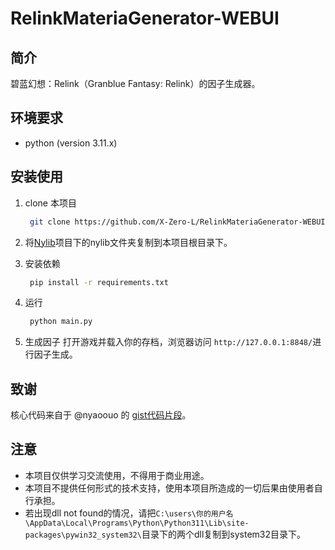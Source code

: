 # RelinkMateriaGenerator-WEBUI

## 简介

碧蓝幻想：Relink（Granblue Fantasy: Relink）的因子生成器。

## 环境要求

- python (version 3.11.x)

## 安装使用

1. clone 本项目

   ```bash
    git clone https://github.com/X-Zero-L/RelinkMateriaGenerator-WEBUI.git"
    ```

2. 将[Nylib](https://github.com/nyaoouo/NyLib)项目下的nylib文件夹复制到本项目根目录下。

3. 安装依赖

   ```bash
    pip install -r requirements.txt
    ```
    
4. 运行

   ```bash
    python main.py
   ```

5. 生成因子
    打开游戏并载入你的存档，浏览器访问 `http://127.0.0.1:8848/`进行因子生成。

## 致谢
核心代码来自于 @nyaoouo 的 [gist代码片段](https://gist.github.com/nyaoouo/c32b8c93e4505eb393b75df2e0ecd23b)。

## 注意

- 本项目仅供学习交流使用，不得用于商业用途。
- 本项目不提供任何形式的技术支持，使用本项目所造成的一切后果由使用者自行承担。
- 若出现dll not found的情况，请把`C:\users\你的用户名\AppData\Local\Programs\Python\Python311\Lib\site-packages\pywin32_system32\`目录下的两个dll复制到system32目录下。